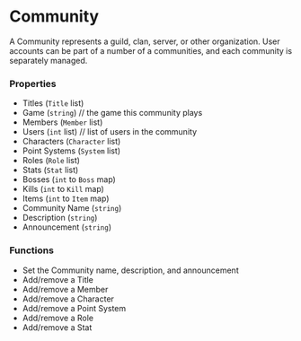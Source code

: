 # Community

A Community represents a guild, clan, server, or other organization. User accounts can be part of a number of a communities, and each community is separately managed.

### Properties
* Titles (`Title` list)
* Game (`string`)  // the game this community plays
* Members (`Member` list)
* Users (`int` list)  // list of users in the community
* Characters (`Character` list)
* Point Systems (`System` list)
* Roles (`Role` list)
* Stats (`Stat` list)
* Bosses (`int` to `Boss` map)
* Kills (`int` to `Kill` map)
* Items (`int` to `Item` map)
* Community Name (`string`)
* Description (`string`)
* Announcement (`string`)

### Functions
* Set the Community name, description, and announcement
* Add/remove a Title
* Add/remove a Member
* Add/remove a Character
* Add/remove a Point System
* Add/remove a Role
* Add/remove a Stat

